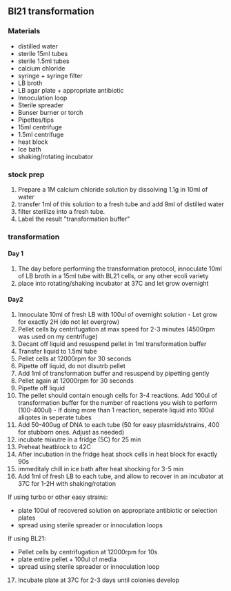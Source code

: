 ## Bl21 transformation

### Materials

  * distilled water
  * sterile 15ml tubes
  * sterile 1.5ml tubes
  * calcium chloride
  * syringe + syringe filter
  * LB broth
  * LB agar plate + appropriate antibiotic 
  * Innoculation loop
  * Sterile spreader
  * Bunser burner or torch
  * Pipettes/tips
  * 15ml centrifuge
  * 1.5ml centrifuge
  * heat block
  * Ice bath
  * shaking/rotating incubator


### stock prep

  1. Prepare a 1M calcium chloride solution by dissolving 1.1g in 10ml of water
  2. transfer 1ml of this solution to a fresh tube and add 9ml of distilled water
  3. filter sterilize into a fresh tube. 
  4. Label the result "transformation buffer"

### transformation

#### Day 1
  1. The day before performing the transformation protocol, innoculate 10ml of LB broth in a 15ml tube with BL21 cells, or any other ecoli variety
  2. place into rotating/shaking incubator at 37C and let grow overnight

#### Day2
  1. Innoculate 10ml of fresh LB with 100ul of overnight solution
    - Let grow for exactly 2H (do not let overgrow)
  2. Pellet cells by centrifugation at max speed for 2-3 minutes (4500rpm was used on my centrifuge)
  3. Decant off liquid and resuspend pellet in 1ml transformation buffer
  4. Transfer liquid to 1.5ml tube
  5. Pellet cells at 12000rpm for 30 seconds
  6. Pipette off liquid, do not disutrb pellet
  7. Add 1ml of transformation buffer and resuspend by pipetting gently
  8. Pellet again at 12000rpm for 30 seconds
  9. Pipette off liquid
  10. The pellet should contain enough cells for 3-4 reactions. Add 100ul of transformation buffer for the number of reactions you wish to perform (100-400ul)
    - If doing more than 1 reaction, seperate liquid into 100ul aliqotes in seperate tubes
  11. Add 50-400ug of DNA to each tube (50 for easy plasmids/strains, 400 for stubborn ones. Adjust as needed)
  12. incubate mixutre in a fridge (5C) for 25 min
  13. Preheat heatblock to 42C
  14. After incubation in the fridge heat shock cells in heat block for exactly 90s
  15. immeditaly chill in ice bath after heat shocking for 3-5 min
  16. Add 1ml of fresh LB to each tube, and allow to recover in an incubator at 37C for 1-2H with shaking/rotation

If using turbo or other easy strains:
  * plate 100ul of recovered solution on appropriate antibiotic or selection plates
  * spread using sterile spreader or innoculation loops

If using BL21:
  * Pellet cells by centrifugation at 12000rpm for 10s
  * plate entire pellet + 100ul of media
  * spread using sterile spreader or innoculation loop

  17. Incubate plate at 37C for 2-3 days until colonies develop
